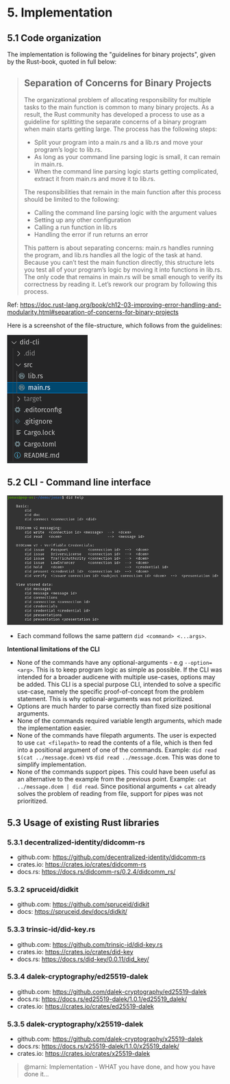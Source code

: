
# 5. Implementation
## 5.1 Code organization

The implementation is following the "guidelines for binary projects", given by the Rust-book, quoted in full below:
>## Separation of Concerns for Binary Projects
>
>The organizational problem of allocating responsibility for multiple tasks to the main function is common to many binary projects. As a result, the Rust community has developed a process to use as a guideline for splitting the separate concerns of a binary program when main starts getting large. The process has the following steps:
>
>* Split your program into a main.rs and a lib.rs and move your program’s logic to lib.rs.
>* As long as your command line parsing logic is small, it can remain in main.rs.
>* When the command line parsing logic starts getting complicated, extract it from main.rs and move it to lib.rs.
>
>The responsibilities that remain in the main function after this process should be limited to the following:
>
>* Calling the command line parsing logic with the argument values
>* Setting up any other configuration
>* Calling a run function in lib.rs
>* Handling the error if run returns an error
>
>This pattern is about separating concerns: main.rs handles running the program, and lib.rs handles all the logic of the task at hand. Because you can’t test the main function directly, this structure lets you test all of your program’s logic by moving it into functions in lib.rs. The only code that remains in main.rs will be small enough to verify its correctness by reading it. Let’s rework our program by following this process.

Ref: https://doc.rust-lang.org/book/ch12-03-improving-error-handling-and-modularity.html#separation-of-concerns-for-binary-projects

Here is a screenshot of the file-structure, which follows from the guidelines:

![](./images/code-organization.png)




## 5.2 CLI - Command line interface

![](./images/did-help.png)

- Each command follows the same pattern `did <command> <...args>`.

**Intentional limitations of the CLI**

- None of the commands have any optional-arguments - e.g `--option=<arg>`. This is to keep program logic as simple as possible. If the CLI was intended for a broader audicene with multiple use-cases, options may be added. This CLI is a special purpose CLI, intended to solve a specific use-case, namely the specific proof-of-concept from the problem statement. This is why optional-arguments was not prioritized.
- Options are much harder to parse correctly than fixed size positional arguments.
- None of the commands required variable length arguments, which made the implementation easier.
- None of the commands have filepath arguments. The user is expected to use `cat <filepath>` to read the contents of a file, which is then fed into a positional argument of one of the commands. Example: `did read $(cat ../message.dcem)` vs `did read ../message.dcem`. This was done to simplify implementation.
- None of the commands support pipes. This could have been useful as an alternative to the example from the previous point. Example: `cat ../message.dcem | did read`. Since positional arguments + `cat` already solves the problem of reading from file, support for pipes was not prioritized.

## 5.3 Usage of existing Rust libraries

### 5.3.1 decentralized-identity/didcomm-rs

- github.com: https://github.com/decentralized-identity/didcomm-rs
- crates.io: https://crates.io/crates/didcomm-rs
- docs.rs: https://docs.rs/didcomm-rs/0.2.4/didcomm_rs/

### 5.3.2 spruceid/didkit

- github.com: https://github.com/spruceid/didkit
- docs: https://spruceid.dev/docs/didkit/

### 5.3.3 trinsic-id/did-key.rs

- github.com: https://github.com/trinsic-id/did-key.rs
- crates.io: https://crates.io/crates/did-key
- docs.rs: https://docs.rs/did-key/0.0.11/did_key/

### 5.3.4 dalek-cryptography/ed25519-dalek

- github.com: https://github.com/dalek-cryptography/ed25519-dalek
- docs.rs: https://docs.rs/ed25519-dalek/1.0.1/ed25519_dalek/
- crates.io: https://crates.io/crates/ed25519-dalek


### 5.3.5 dalek-cryptography/x25519-dalek

- github.com: https://github.com/dalek-cryptography/x25519-dalek
- docs.rs: https://docs.rs/x25519-dalek/1.1.0/x25519_dalek/
- crates.io: https://crates.io/crates/x25519-dalek


>@marni: Implementation - WHAT you have done, and how you have done it...

